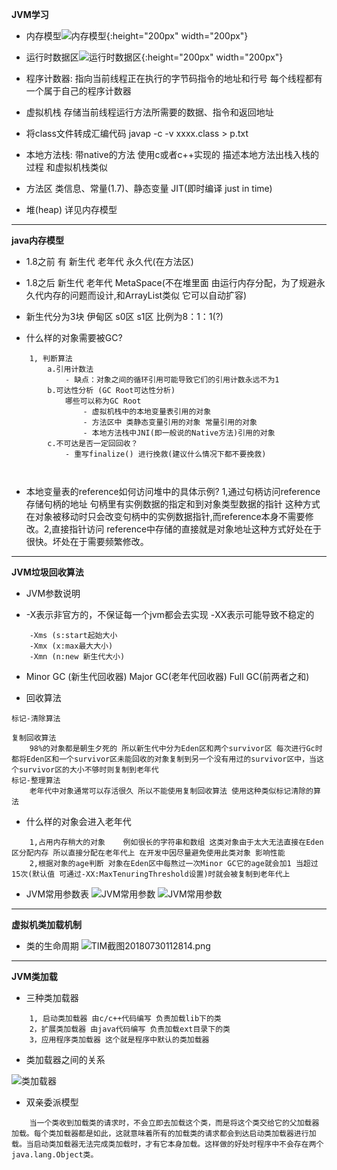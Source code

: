 **JVM学习**

- 内存模型![内存模型](https://i.loli.net/2018/07/23/5b558d3b34e89.png){:height="200px" width="200px"}
- 运行时数据区![运行时数据区](https://i.loli.net/2018/07/23/5b558d4313bab.png){:height="200px" width="200px"}

- 程序计数器: 指向当前线程正在执行的字节码指令的地址和行号
每个线程都有一个属于自己的程序计数器

- 虚拟机栈 存储当前线程运行方法所需要的数据、指令和返回地址

- 将class文件转成汇编代码 javap -c -v xxxx.class > p.txt

- 本地方法栈: 带native的方法 使用c或者c++实现的 描述本地方法出栈入栈的过程 和虚拟机栈类似

- 方法区 类信息、常量(1.7)、静态变量 JIT(即时编译 just in time)

- 堆(heap) 详见内存模型

-------------

**java内存模型**

- 1.8之前 有 新生代 老年代 永久代(在方法区)

- 1.8之后 新生代 老年代 MetaSpace(不在堆里面 由运行内存分配，为了规避永久代内存的问题而设计,和ArrayList类似 它可以自动扩容)

- 新生代分为3块 伊甸区 s0区 s1区 比例为8：1：1(?)

- 什么样的对象需要被GC?

```
	1, 判断算法
		a.引用计数法
			- 缺点：对象之间的循环引用可能导致它们的引用计数永远不为1
		b.可达性分析 (GC Root可达性分析)
			哪些可以称为GC Root
				- 虚拟机栈中的本地变量表引用的对象
				- 方法区中 类静态变量引用的对象 常量引用的对象
				- 本地方法栈中JNI(即一般说的Native方法)引用的对象
		c.不可达是否一定回回收？
			- 重写finalize() 进行挽救(建议什么情况下都不要挽救)
			
	
```

- 本地变量表的reference如何访问堆中的具体示例? 1,通过句柄访问reference存储句柄的地址 句柄里有实例数据的指定和到对象类型数据的指针 这种方式在对象被移动时只会改变句柄中的实例数据指针,而reference本身不需要修改。2,直接指针访问 reference中存储的直接就是对象地址这种方式好处在于很快。坏处在于需要频繁修改。

------------------

**JVM垃圾回收算法**

- JVM参数说明

- -X表示非官方的，不保证每一个jvm都会去实现 -XX表示可能导致不稳定的

```
	-Xms (s:start起始大小
	-Xmx (x:max最大大小)
	-Xmn (n:new 新生代大小)
```

- Minor GC (新生代回收器) Major GC(老年代回收器) Full GC(前两者之和)

- 回收算法

```
标记-清除算法

复制回收算法
	98%的对象都是朝生夕死的 所以新生代中分为Eden区和两个survivor区 每次进行Gc时都将Eden区和一个survivor区未能回收的对象复制到另一个没有用过的survivor区中，当这个survivor区的大小不够时则复制到老年代
标记-整理算法 
	老年代中对象通常可以存活很久 所以不能使用复制回收算法 使用这种类似标记清除的算法
```

- 什么样的对象会进入老年代

```
	1,占用内存稍大的对象    例如很长的字符串和数组 这类对象由于太大无法直接在Eden区分配内存 所以直接分配在老年代上 在开发中因尽量避免使用此类对象 影响性能
	2,根据对象的age判断 对象在Eden区中每熬过一次Minor GC它的age就会加1 当超过15次(默认值 可通过-XX:MaxTenuringThreshold设置)时就会被复制到老年代上
```

- JVM常用参数表
![JVM常用参数](https://i.loli.net/2018/07/30/5b5e693a9c05e.png)
![JVM常用参数](https://i.loli.net/2018/07/30/5b5e693a20ec5.png)


-----------

**虚拟机类加载机制**
- 类的生命周期
![TIM截图20180730112814.png](https://i.loli.net/2018/07/30/5b5e85dd4c7b7.png)


-----------------------------------

**JVM类加载**

- 三种类加载器
```
	1, 启动类加载器 由c/c++代码编写 负责加载lib下的类
	2，扩展类加载器 由java代码编写 负责加载ext目录下的类
	3，应用程序类加载器 这个就是程序中默认的类加载器
```

- 类加载器之间的关系

![类加载器](https://i.loli.net/2018/08/06/5b68195227ff1.png)

- 双亲委派模型

```
	当一个类收到加载类的请求时，不会立即去加载这个类，而是将这个类交给它的父加载器加载。每个类加载器都是如此，这就意味着所有的加载类的请求都会到达启动类加载器进行加载。当启动类加载器无法完成类加载时，才有它本身加载。这样做的好处时程序中不会存在两个java.lang.Object类。
```